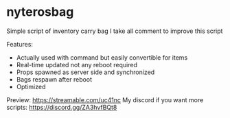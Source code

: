 # nyterosbag

Simple script of inventory carry bag
I take all comment to improve this script 

Features:
 - Actually used with command but easily convertible for items
 - Real-time updated not any reboot required
 - Props spawned as server side and synchronized
 - Bags respawn after reboot
 - Optimized

Preview:  https://streamable.com/uc41nc 
My discord if you want more scripts: https://discord.gg/ZA3hvfBQt8
